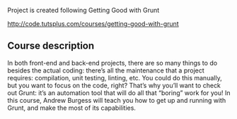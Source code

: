 Project is created following Getting Good with Grunt

http://code.tutsplus.com/courses/getting-good-with-grunt

## Course description

In both front-end and back-end projects, there are so many things to do besides the actual coding: there’s all the maintenance that a project requires: compilation, unit testing, linting, etc. You could do this manually, but you want to focus on the code, right? That’s why you’ll want to check out Grunt: it’s an automation tool that will do all that “boring” work for you! In this course, Andrew Burgess will teach you how to get up and running with Grunt, and make the most of its capabilities.
